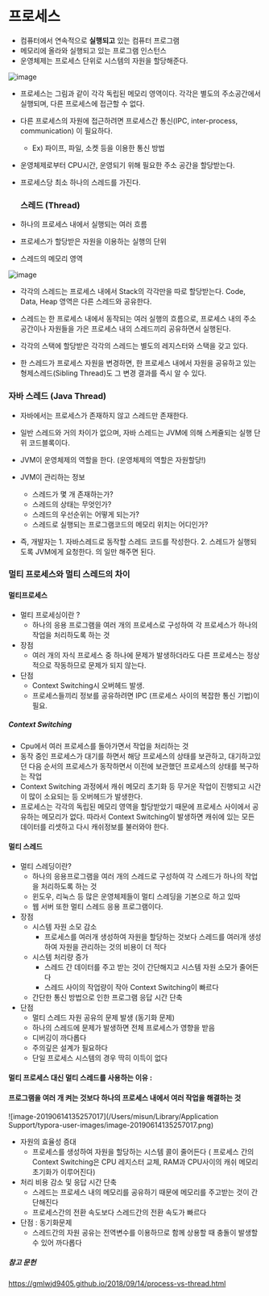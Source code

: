 # 프로세스

- 컴퓨터에서 연속적으로 **실행되고** 있는 컴퓨터 프로그램
- 메모리에 올라와 실행되고 있는 프로그램 인스턴스
- 운영체제는 프로세스 단위로 시스템의 자원을 할당해준다.

![image](https://user-images.githubusercontent.com/32324250/59440302-af791300-8e31-11e9-951b-b9e63b3fc875.png)

- 프로세스는 그림과 같이 각각 독립된 메모리 영역이다. 각각은 별도의 주소공간에서 실행되며, 다른 프로세스에 접근할 수 없다.


- 다른 프로세스의 자원에 접근하려면 프로세스간 통신(IPC, inter-process, communication) 이 필요하다. 

  - Ex) 파이프, 파일, 소켓 등을 이용한 통신 방법

- 운영체제로부터 CPU시간, 운영되기 위해 필요한 주소 공간을 할당받는다.

- 프로세스당 최소 하나의 스레드를 가진다.

  ### 스레드 (Thread)

- 하나의 프로세스 내에서 실행되는 여러 흐름

- 프로세스가 할당받은 자원을 이용하는 실행의 단위

- 스레드의 메모리 영역

![image](https://user-images.githubusercontent.com/32324250/59489380-fbbd6500-8ebc-11e9-9c8f-603d259bad5f.png)

- 각각의 스레드는 프로세스 내에서 Stack의 각각만을 따로 할당받는다. Code, Data, Heap 영역은 다른 스레드와 공유한다.

- 스레드는 한 프로세스 내에서 동작되는 여러 실행의 흐름으로, 프로세스 내의 주소공간이나 자원들을 가은 프로세스 내의 스레드끼리 공유하면서 실행된다.

- 각각의 스택에 할당받은 각각의 스레드는 별도의 레지스터와 스택을 갖고 있다.

- 한 스레드가 프로세스 자원을 변경하면, 한 프로세스 내에서 자원을 공유하고 있는 형제스레드(Sibling Thread)도 그 변경 결과를 즉시 알 수 있다.

  

### 자바 스레드 (Java Thread)

- 자바에서는 프로세스가 존재하지 않고 스레드만 존재한다. 

- 일반 스레드와 거의 차이가 없으며, 자바 스레드는 JVM에 의해 스케쥴되는 실행 단위 코드블록이다.
-  JVM이 운영체제의 역할을 한다. (운영체제의 역할은 자원할당!)
- JVM이 관리하는 정보
  - 스레드가 몇 개 존재하는가?
  - 스레드의 상태는 무엇인가?
  - 스레드의 우선순위는 어떻게 되는가?
  - 스레드로 실행되는 프로그램코드의 메모리 위치는 어디인가?

- 즉, 개발자는 1. 자바스레드로 동작할 스레드 코드를 작성한다. 2. 스레드가 실행되도록 JVM에게 요청한다. 의 일만 해주면 된다.

### 멀티 프로세스와 멀티 스레드의 차이

#### 멀티프로세스 

- 멀티 프로세싱이란 ?
  - 하나의 응용 프로그램을 여러 개의 프로세스로 구성하여 각 프로세스가 하나의 작업을 처리하도록 하는 것
- 장점
  - 여러 개의 자식 프로세스 중 하나에 문제가 발생하더라도 다른 프로세스는 정상적으로 작동하므로 문제가 되지 않는다.
- 단점
  - Context Switching시 오버헤드 발생. 
  - 프로세스들끼리 정보를 공유하려면 IPC (프로세스 사이의 복잡한 통신 기법)이 필요. 

##### Context Switching 

- Cpu에서 여러 프로세스를 돌아가면서 작업을 처리하는 것
- 동작 중인 프로세스가 대기를 하면서 해당 프로세스의 상태를 보관하고, 대기하고있던 다음 순서의 프로세스가 동작하면서 이전에 보관했던 프로세스의 상태를 복구하는 작업
- Context Switching 과정에서 캐쉬 메모리 초기화 등 무거운 작업이 진행되고 시간이 많이 소요되는 등 오버헤드가 발생한다.
- 프로세스는 각각의 독립된 메모리 영역을 할당받았기 때문에 프로세스 사이에서 공유하는 메모리가 없다. 따라서 Context Switching이 발생하면 캐쉬에 있는 모든 데이터를 리셋하고 다시 캐쉬정보를 불러와야 한다.

#### 멀티 스레드

- 멀티 스레딩이란?
  - 하나의 응용프로그램을 여러 개의 스레드로 구성하여 각 스레드가 하나의 작업을 처리하도록 하는 것
  - 윈도우, 리눅스 등 많은 운영체제들이 멀티 스레딩을 기본으로 하고 있따
  - 웹 서버 또한 멀티 스레드 응용 프로그램이다.
- 장점
  - 시스템 자원 소모 감소
    - 프로세스를 여러개 생성하여 자원을 할당하는 것보다 스레드를 여러개 생성하여 자원을 관리하는 것의 비용이 더 적다
  - 시스템 처리량 증가
    - 스레드 간 데이터를 주고 받는 것이 간단해지고 시스템 자원 소모가 줄어든다
    - 스레드 사이의 작업량이 작아 Context Switching이 빠르다
  - 간단한 통신 방법으로 인한 프로그램 응답 시간 단축
- 단점
  - 멀티 스레드 자원 공유의 문제 발생 (동기화 문제)
  - 하나의 스레드에 문제가 발생하면 전체 프로세스가 영향을 받음
  - 디버깅이 까다롭다
  - 주의깊은 설계가 필요하다
  - 단일 프로세스 시스템의 경우 딱히 이득이 없다



#### 멀티 프로세스 대신 멀티 스레드를 사용하는 이유 :

####  프로그램을 여러 개 켜는 것보다 하나의 프로세스 내에서 여러 작업을 해결하는 것

![image-20190614135257017](/Users/misun/Library/Application Support/typora-user-images/image-20190614135257017.png)

- 자원의 효율성 증대
  - 프로세스를 생성하여 자원을 할당하는 시스템 콜이 줄어든다 ( 프로세스 간의 Context Switching은 CPU 레지스터 교체, RAM과 CPU사이의 캐쉬 메모리 초기화가 이루어진다)
- 처리 비용 감소 및 응답 시간 단축
  - 스레드는 프로세스 내의 메모리를 공유하기 때문에 메모리를 주고받는 것이 간단해진다
  - 프로세스간의 전환 속도보다 스레드간의 전환 속도가 빠르다
- 단점 : 동기화문제
  - 스레드간의 자원 공유는 전역변수를 이용하므로 함께 상용할 때 충돌이 발생할 수 있어 까다롭다 


##### 참고 문헌  

https://gmlwjd9405.github.io/2018/09/14/process-vs-thread.html